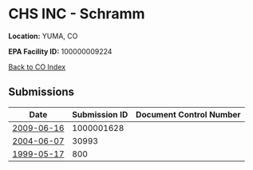 # CHS INC - Schramm

**Location:** YUMA, CO

**EPA Facility ID:** 100000009224

[Back to CO Index](../../index.md)

## Submissions

| Date | Submission ID | Document Control Number |
|------|--------------|-------------------------|
| [2009-06-16](submissions/1000001628.md) | 1000001628 |  |
| [2004-06-07](submissions/30993.md) | 30993 |  |
| [1999-05-17](submissions/800.md) | 800 |  |
